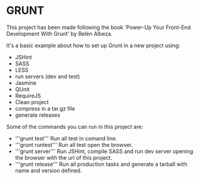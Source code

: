 GRUNT
=====

This project has been made following the book 'Power-Up Your Front-End Development With Grunt' by Belén Albeza.

It's a basic example about how to set up Grunt in a new project using:

- JSHint
- SASS
- LESS
- run servers (dev and test)
- Jasmine
- QUnit
- RequireJS
- Clean project
- compress in a tar.gz file
- generate releases

Some of the commands you can run in this project are:
- '''grunt test'''
	Run all test in comand line.
- '''grunt runtest'''
	Run all test open the browser.
- '''grunt server'''
	Run JSHint, compile SASS and run dev server opening the browser with the url of this project.
- '''grunt release'''
	Run all production tasks and generate a tarball with name and version defined.
